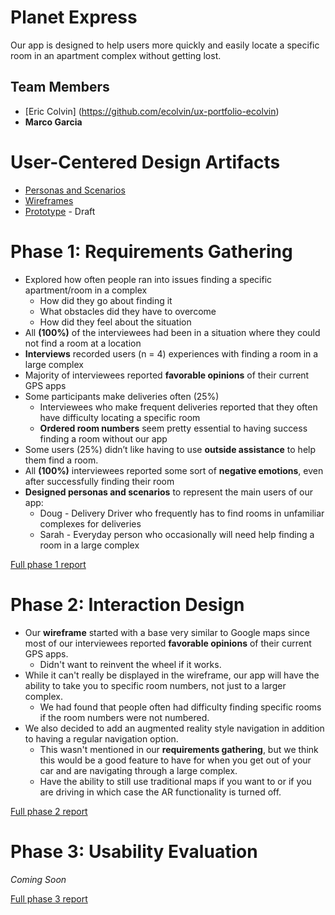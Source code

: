 # Planet Express

Our app is designed to help users more quickly and easily locate a specific room in an apartment complex without getting lost.

## Team Members

* [Eric Colvin] (https://github.com/ecolvin/ux-portfolio-ecolvin)
* **Marco Garcia**

# User-Centered Design Artifacts

* [Personas and Scenarios](personas-scenarios.md)
* [Wireframes](phase2/Wireframe-431W.pdf)
* [Prototype](https://xd.adobe.com/view/93ab9a28-9d16-431e-8127-f87fa40ad80f-c6f8/) - Draft

# Phase 1: Requirements Gathering

* Explored how often people ran into issues finding a specific apartment/room in a complex
  * How did they go about finding it
  * What obstacles did they have to overcome
  * How did they feel about the situation
* All **(100%)** of the interviewees had been in a situation where they could not find a room at a location
* **Interviews** recorded users (n = 4) experiences with finding a room in a large complex
* Majority of interviewees reported **favorable opinions** of their current GPS apps
* Some participants make deliveries often (25%)
  * Interviewees who make frequent deliveries reported that they often have difficulty locating a specific room 
  * **Ordered room numbers** seem pretty essential to having success finding a room without our app
* Some users (25%) didn’t like having to use **outside assistance** to help them find a room.
* All **(100%)** interviewees reported some sort of **negative emotions**, even after successfully finding their room
* **Designed personas and scenarios** to represent the main users of our app:
  * Doug - Delivery Driver who frequently has to find rooms in unfamiliar complexes for deliveries
  * Sarah - Everyday person who occasionally will need help finding a room in a large complex


[Full phase 1 report](phase1/)

# Phase 2: Interaction Design

* Our **wireframe** started with a base very similar to Google maps since most of our interviewees reported **favorable opinions** of their current GPS apps.
  * Didn't want to reinvent the wheel if it works.
* While it can't really be displayed in the wireframe, our app will have the ability to take you to specific room numbers, not just to a larger complex.
  * We had found that people often had difficulty finding specific rooms if the room numbers were not numbered.
* We also decided to add an augmented reality style navigation in addition to having a regular navigation option.
  * This wasn't mentioned in our **requirements gathering**, but we think this would be a good feature to have for when you get out of your car and are navigating through a large complex.
  * Have the ability to still use traditional maps if you want to or if you are driving in which case the AR functionality is turned off.

[Full phase 2 report](phase2/)

# Phase 3: Usability Evaluation

*Coming Soon*

[Full phase 3 report](phase3/)
